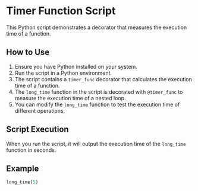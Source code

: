 # Timer Function Script

This Python script demonstrates a decorator that measures the execution time of a function.

## How to Use
1. Ensure you have Python installed on your system.
2. Run the script in a Python environment.
3. The script contains a `timer_func` decorator that calculates the execution time of a function.
4. The `long_time` function in the script is decorated with `@timer_func` to measure the execution time of a nested loop.
5. You can modify the `long_time` function to test the execution time of different operations.

## Script Execution
When you run the script, it will output the execution time of the `long_time` function in seconds.

## Example
```python
long_time(5)

